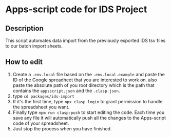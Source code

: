 # Apps-script code for IDS Project

## Description
This script automates data import from the previously exported IDS tsv files to our batch import sheets.

## How to edit
1. Create a `.env.local` file based on the `.env.local.example` and paste the ID of the Google spreadheet that you are interested to work on. also paste the absolute path of you root directory which is the path that contains the `appsscript.json` and the `.clasp.json`.
2. type `cd packages/ids-import`
3. If it's the first time, type `npx clasp login` to grant permission to handle the spreadsheet you want.
4. Finally type `npm run clasp:push` to start editing the code. Each time you save any file it will automatically push all the changes to the Apps-script code of your spreadsheet.
5. Just stop the process when you have finished.